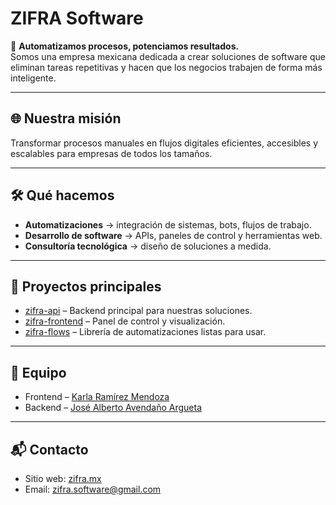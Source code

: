 # ZIFRA Software

🚀 **Automatizamos procesos, potenciamos resultados.**  
Somos una empresa mexicana dedicada a crear soluciones de software que eliminan tareas repetitivas y hacen que los negocios trabajen de forma más inteligente.

---

## 🌐 Nuestra misión
Transformar procesos manuales en flujos digitales eficientes, accesibles y escalables para empresas de todos los tamaños.

---

## 🛠️ Qué hacemos
- **Automatizaciones** → integración de sistemas, bots, flujos de trabajo.  
- **Desarrollo de software** → APIs, paneles de control y herramientas web.  
- **Consultoría tecnológica** → diseño de soluciones a medida.  

---

## 📂 Proyectos principales
- [zifra-api](https://github.com/zifra-software/zifra-api) – Backend principal para nuestras soluciones.  
- [zifra-frontend](https://github.com/zifra-software/zifra-frontend) – Panel de control y visualización.  
- [zifra-flows](https://github.com/zifra-software/zifra-flows) – Librería de automatizaciones listas para usar.  

---

## 👥 Equipo
- Frontend – [Karla Ramírez Mendoza](https://github.com/eKhars)  
- Backend – [José Alberto Avendaño Argueta](https://github.com/betooxx-dev)

---

## 📬 Contacto
- Sitio web: [zifra.mx](https://zifra.mx)  
- Email: zifra.software@gmail.com